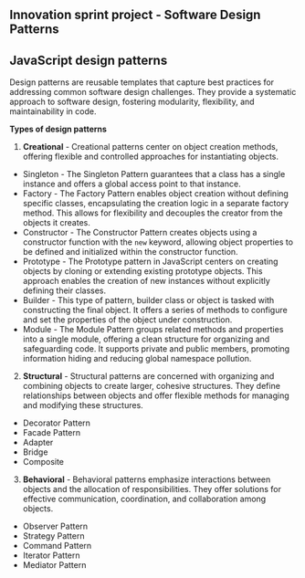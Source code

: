 ## Innovation sprint project - Software Design Patterns

## JavaScript design patterns

Design patterns are reusable templates that capture best practices for addressing common software design challenges. They provide a systematic approach to software design, fostering modularity, flexibility, and maintainability in code.

**Types of design patterns**

1. **Creational** - Creational patterns center on object creation methods, offering flexible and controlled approaches for instantiating objects.
- Singleton - The Singleton Pattern guarantees that a class has a single instance and offers a global access point to that instance.
- Factory - The Factory Pattern enables object creation without defining specific classes, encapsulating the creation logic in a separate factory method. This allows for flexibility and decouples the creator from the objects it creates.
- Constructor - The Constructor Pattern creates objects using a constructor function with the `new` keyword, allowing object properties to be defined and initialized within the constructor function.
- Prototype - The Prototype pattern in JavaScript centers on creating objects by cloning or extending existing prototype objects. This approach enables the creation of new instances without explicitly defining their classes.
- Builder - This type of pattern, builder class or object is tasked with constructing the final object. It offers a series of methods to configure and set the properties of the object under construction.
- Module - The Module Pattern groups related methods and properties into a single module, offering a clean structure for organizing and safeguarding code. It supports private and public members, promoting information hiding and reducing global namespace pollution.


2. **Structural** - Structural patterns are concerned with organizing and combining objects to create larger, cohesive structures. They define relationships between objects and offer flexible methods for managing and modifying these structures.

- Decorator Pattern
- Facade Pattern
- Adapter
- Bridge
- Composite


3. **Behavioral** - Behavioral patterns emphasize interactions between objects and the allocation of responsibilities. They offer solutions for effective communication, coordination, and collaboration among objects.

- Observer Pattern
- Strategy Pattern
- Command Pattern
- Iterator Pattern
- Mediator Pattern



